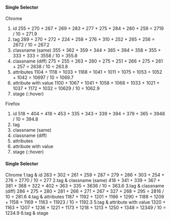 
#### Single Selector

Chrome
1. id 255 + 270 + 267 + 269 + 283 + 277 + 275 + 284 + 280 + 259 = 2719 / 10 = 271.9
2. tag 289 + 270 + 272 + 224 + 258 + 276 + 310 + 252 + 265 + 256 = 2672 / 10 = 267.2
2. classname (same) 355 + 362 + 359 + 344 + 365 + 394 + 358 + 355 + 333 + 333 = 3558 / 10 = 355.8
3. classname (diff) 275 + 255 + 263 + 260 + 275 + 251 + 266 + 275 + 261 + 257 = 2638 / 10 = 263.8
4. attributes 1104 + 1118 + 1033 + 1168 + 1041 + 1011 + 1075 + 1053 + 1052 + 1042 = 10697 / 10 = 1069.7
5. attribute with value 1100 + 1067 + 1041 + 1058 + 1068 + 1033 + 1021 + 1037 + 1172 + 1032 = 10629 / 10 = 1062.9
6. stage (::hover)

Firefox
1. id 518 + 404 + 418 + 453 + 335 + 343 + 339 + 394 + 379 + 365 = 3948 / 10 = 394.8
2. tag
2. classname (same)
3. classname (diff)
4. attributes
5. attribute with value
6. stage (::hover)

#### Single Selector

Chrome
1.tag & id 263 + 302 + 261 + 259 + 287 + 279 + 286 + 303 + 254 + 276 = 2770 / 10  = 277
2.tag & classname (same) 418 + 341 + 339 + 367 + 381 + 368 + 322 + 402 + 363 + 335 = 3636 / 10 = 363.6
3.tag & classname (diff) 286 + 275 + 280 + 281 + 266 + 271 + 267 + 327 + 268 + 295 = 2816 / 10 = 281.6
4.tag & attributes 1187 + 1192 + 1201 + 1166 + 1290 + 1188 + 1209 + 1158 + 1169 + 1163 = 11923 / 10 = 1192.3
5.tag & attribute with value 1320 + 1163 + 1207 + 1236 + 1221 + 1173 + 1218 + 1213 + 1250 + 1348 = 12349 / 10 = 1234.9
6.tag & stage